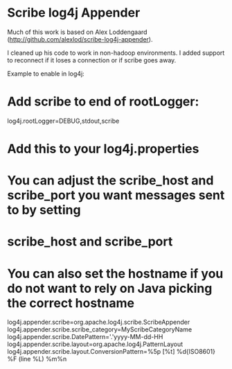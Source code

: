 Scribe log4j Appender
====================================
Much of this work is based on Alex Loddengaard (http://github.com/alexlod/scribe-log4j-appender).

I cleaned up his code to work in non-hadoop environments. I added support to reconnect if it loses a connection or if scribe goes away.

Example to enable in log4j:

# Add scribe to end of rootLogger:

log4j.rootLogger=DEBUG,stdout,scribe

#
# Add this to your log4j.properties
#
# You can adjust the scribe_host and scribe_port you want messages sent to by setting
# scribe_host and scribe_port
#
# You can also set the hostname if you do not want to rely on Java picking the correct hostname

log4j.appender.scribe=org.apache.log4j.scribe.ScribeAppender
log4j.appender.scribe.scribe_category=MyScribeCategoryName
log4j.appender.scribe.DatePattern='.'yyyy-MM-dd-HH
log4j.appender.scribe.layout=org.apache.log4j.PatternLayout
log4j.appender.scribe.layout.ConversionPattern=%5p [%t] %d{ISO8601} %F (line %L) %m%n


